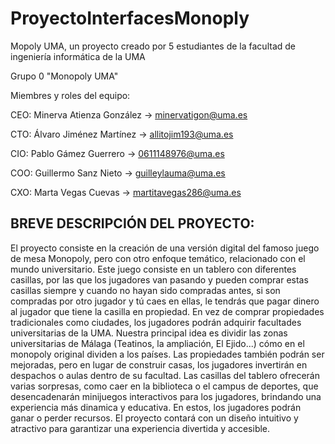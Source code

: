# ProyectoInterfacesMonoply
Mopoly UMA, un proyecto creado por 5 estudiantes de la facultad de ingeniería informática de la UMA

Grupo 0 "Monopoly UMA"

Miembres y roles del equipo: 

CEO: Minerva Atienza González -> minervatigon@uma.es

CTO: Álvaro Jiménez Martínez -> allitojim193@uma.es

CIO: Pablo Gámez Guerrero -> 0611148976@uma.es

COO: Guillermo Sanz Nieto  -> guilleylauma@uma.es 

CXO: Marta Vegas Cuevas -> martitavegas286@uma.es


## BREVE DESCRIPCIÓN DEL PROYECTO: 

El proyecto consiste en la creación de una versión digital del famoso juego de mesa Monopoly, pero con otro enfoque temático, relacionado con el mundo universitario. 
Este juego consiste en un tablero con diferentes casillas, por las que los jugadores van pasando y pueden comprar estas casillas siempre y cuando no hayan sido compradas antes, si son compradas por otro jugador y tú caes en ellas, le tendrás que pagar dinero al jugador que tiene la casilla en propiedad. 
En  vez de comprar propiedades tradicionales como ciudades, los jugadores podrán adquirir facultades universitarias de la UMA. 
Nuestra principal idea es dividir las zonas universitarias de Málaga (Teatinos, la ampliación, El Ejido...) cómo en el monopoly original dividen a los países. 
Las propiedades también podrán ser mejoradas, pero en lugar de construir casas, los jugadores invertirán en despachos o aulas dentro de su facultad.
Las casillas del tablero ofrecerán varias sorpresas, como caer en la biblioteca o el campus de deportes, que desencadenarán minijuegos interactivos para los jugadores, brindando una experiencia más dinamica y educativa. En estos, los jugadores podrán ganar o perder recursos.
El proyecto contará con un diseño intuitivo y atractivo para garantizar una experiencia divertida y accesible.

